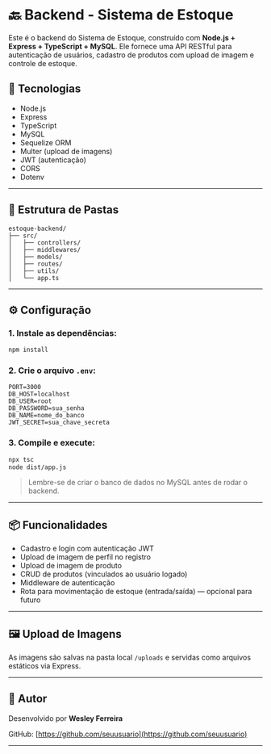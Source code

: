 # 🔙 Backend - Sistema de Estoque

Este é o backend do Sistema de Estoque, construído com **Node.js + Express + TypeScript + MySQL**. Ele fornece uma API RESTful para autenticação de usuários, cadastro de produtos com upload de imagem e controle de estoque.

## 🚀 Tecnologias

- Node.js
- Express
- TypeScript
- MySQL
- Sequelize ORM
- Multer (upload de imagens)
- JWT (autenticação)
- CORS
- Dotenv

---

## 📂 Estrutura de Pastas

```
estoque-backend/
├── src/
│   ├── controllers/
│   ├── middlewares/
│   ├── models/
│   ├── routes/
│   ├── utils/
│   └── app.ts
```

---

## ⚙️ Configuração

### 1. Instale as dependências:

```bash
npm install
```

### 2. Crie o arquivo `.env`:

```env
PORT=3000
DB_HOST=localhost
DB_USER=root
DB_PASSWORD=sua_senha
DB_NAME=nome_do_banco
JWT_SECRET=sua_chave_secreta
```

### 3. Compile e execute:

```bash
npx tsc
node dist/app.js
```

> Lembre-se de criar o banco de dados no MySQL antes de rodar o backend.

---

## 📦 Funcionalidades

- Cadastro e login com autenticação JWT
- Upload de imagem de perfil no registro
- Upload de imagem de produto
- CRUD de produtos (vinculados ao usuário logado)
- Middleware de autenticação
- Rota para movimentação de estoque (entrada/saída) — opcional para futuro

---

## 🖼️ Upload de Imagens

As imagens são salvas na pasta local `/uploads` e servidas como arquivos estáticos via Express.

---

## 🧠 Autor

Desenvolvido por **Wesley Ferreira**

GitHub: [https://github.com/seuusuario](https://github.com/seuusuario)

---
